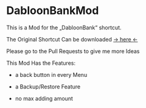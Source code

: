 # DabloonBankMod
This is a Mod for the „DabloonBank“ shortcut.

The Original Shortcut Can be downloaded [-> here <-](https://github.com/cnan00/DabloonBank/)

Please go to the Pull Requests to give me more Ideas

This Mod Has the Features:

- a back button in every Menu

- a Backup/Restore Feature

- no max adding amount
